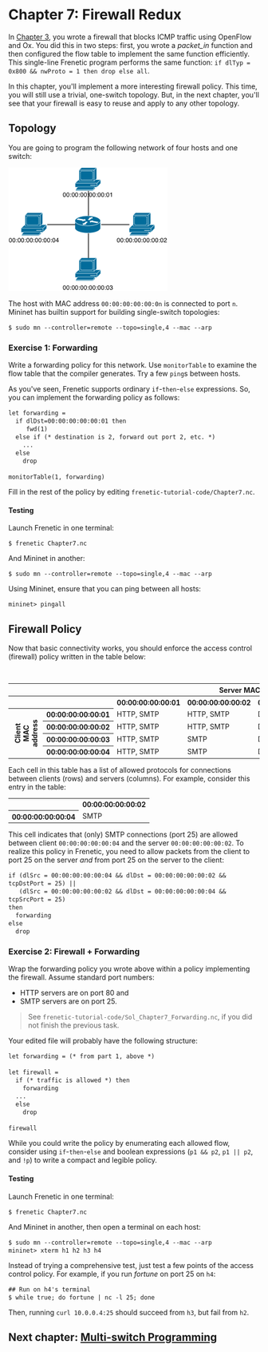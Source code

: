 Chapter 7: Firewall Redux
=========================

In [Chapter 3](03-OxFirewall), you wrote a firewall that blocks ICMP traffic using OpenFlow and Ox. You did this in two steps: first, you wrote a _packet_in_ function and then configured the flow table to implement the same function efficiently. 
This single-line Frenetic program performs the same function: `if dlTyp = 0x800 && nwProto = 1 then drop else all`. 

In this chapter, you'll implement a more interesting firewall policy. This time, you will still use a trivial, one-switch topology. But, in the next chapter, you'll see 
that your firewall is easy to reuse and apply to any other topology.

## Topology 

You are going to program the following network of four hosts and one switch:

![image](images/topo-single-4.png)

The host with MAC address `00:00:00:00:00:0n` is connected to port `n`. Mininet has builtin support for building single-switch topologies:

```
$ sudo mn --controller=remote --topo=single,4 --mac --arp
```

### Exercise 1: Forwarding

Write a forwarding policy for this network. Use `monitorTable` to examine the flow table that the compiler generates. Try a few `ping`s between hosts.

As you've seen, Frenetic supports ordinary `if`-`then`-`else` expressions.
So, you can implement the forwarding policy as follows:

```
let forwarding =
  if dlDst=00:00:00:00:00:01 then
     fwd(1)
  else if (* destination is 2, forward out port 2, etc. *)
    ...
  else
    drop
    
monitorTable(1, forwarding)
```

Fill in the rest of the policy by editing `frenetic-tutorial-code/Chapter7.nc`.

#### Testing

Launch Frenetic in one terminal:

```
$ frenetic Chapter7.nc
```

And Mininet in another:

```
$ sudo mn --controller=remote --topo=single,4 --mac --arp
```

Using Mininet, ensure that you can ping between all hosts:

```
mininet> pingall
```

## Firewall Policy

Now that basic connectivity works, you should enforce the access control (firewall) policy written in the table below:

<table>
<tr>
  <th style="visibility: hidden"></th>
  <th style="visibility: hidden"></th>
  <th colspan="4">Server MAC address</th>
</tr>
<tr>
  <th style="visibility: hidden"></th>
  <th style="visibility: hidden"></th>
  <th>00:00:00:00:00:01</th>
  <th>00:00:00:00:00:02</th>
  <th>00:00:00:00:00:03</th>
  <th>00:00:00:00:00:04</th>
</tr>
<tr>
  <th rowspan="5" style="-webkit-transform:rotate(270deg)" >
    Client MAC<br>address
  </th>
  <th>00:00:00:00:00:01</th>
  <td>HTTP, SMTP</td>
  <td>HTTP, SMTP</td>
  <td>Deny All</td>
  <td>Deny All</td>
</tr>
<tr>
  <th>00:00:00:00:00:02</th>
  <td>HTTP, SMTP</td>
  <td>HTTP, SMTP</td>
  <td>Deny All</td>
  <td>Deny All</td>
</tr>
<tr>
  <th>00:00:00:00:00:03</th>
  <td>HTTP, SMTP</td>
  <td>SMTP</td>
  <td>Deny All</td>
  <td>Deny All</td>
</tr>
<tr>
  <th>00:00:00:00:00:04</th>
  <td>HTTP, SMTP</td>
  <td>SMTP</td>
  <td>Deny All</td>
  <td>Deny All</td><br>
</tr>
</table>

Each cell in this table has a list of allowed protocols for connections between
clients (rows) and servers (columns). For example, consider this entry in the table:


<table>
<tr>
  <th></th>
  <th>00:00:00:00:00:02</th>
</tr>
<tr>
  <th>00:00:00:00:00:04</th>
  <td>SMTP</td>
</tr>
</table>

This cell indicates that (only) SMTP connections (port 25) are allowed between client
`00:00:00:00:00:04` and the server `00:00:00:00:00:02`. To realize this policy in Frenetic, you need to allow packets from the client to port 25 on the server *and* from port 25 on the server to the client:

```
if (dlSrc = 00:00:00:00:00:04 && dlDst = 00:00:00:00:00:02 && tcpDstPort = 25) ||
   (dlSrc = 00:00:00:00:00:02 && dlDst = 00:00:00:00:00:04 && tcpSrcPort = 25)
then
  forwarding
else
  drop
```

### Exercise 2: Firewall + Forwarding

Wrap the forwarding policy you wrote above within a policy implementing the firewall.
Assume standard port numbers:

- HTTP servers are on port 80 and 
- SMTP servers are on port 25.

> See `frenetic-tutorial-code/Sol_Chapter7_Forwarding.nc`, if you
> did not finish the previous task.

Your edited file will probably have the following structure:

```
let forwarding = (* from part 1, above *)

let firewall =
  if (* traffic is allowed *) then
    forwarding
  ...
  else
    drop

firewall
```

While you could write the policy by enumerating each allowed flow, consider
using `if`-`then`-`else` and boolean expressions (`p1 && p2`, `p1 || p2`, and `!p`) to write a compact and legible policy.

#### Testing

Launch Frenetic in one terminal:

```
$ frenetic Chapter7.nc
```

And Mininet in another, then open a terminal on each host:

```
$ sudo mn --controller=remote --topo=single,4 --mac --arp
mininet> xterm h1 h2 h3 h4
```

Instead of trying a comprehensive test, just test a few points of the access control policy. For example, if you run _fortune_ on port 25 on `h4`:

```
## Run on h4's terminal
$ while true; do fortune | nc -l 25; done
```

Then, running `curl 10.0.0.4:25` should succeed from `h3`, but fail from `h2`.

## Next chapter: [Multi-switch Programming][Ch8]

[Ch8]: 08-NCMultiSwitch

[Action]: http://frenetic-lang.github.io/frenetic/docs/OpenFlow0x01.Action.html
